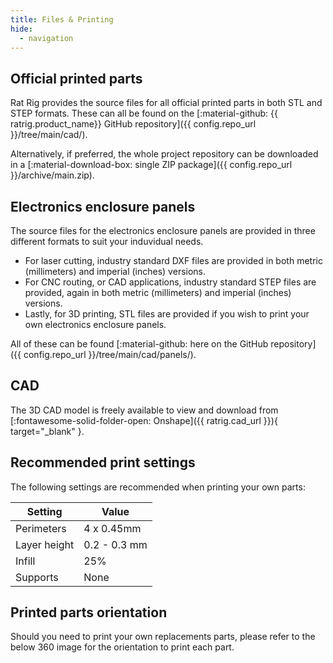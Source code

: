 ```yaml
---
title: Files & Printing
hide:
  - navigation
---
```


## Official printed parts

Rat Rig provides the source files for all official printed parts in both STL and STEP formats. These can all be found on the [:material-github: {{ ratrig.product_name}} GitHub repository]({{ config.repo_url }}/tree/main/cad/). 

Alternatively, if preferred, the whole project repository can be downloaded in a [:material-download-box: single ZIP package]({{ config.repo_url }}/archive/main.zip).

## Electronics enclosure panels

The source files for the electronics enclosure panels are provided in three different formats to suit your induvidual needs.

- For laser cutting, industry standard DXF files are provided in both metric (millimeters) and imperial (inches) versions.
- For CNC routing, or CAD applications, industry standard STEP files are provided, again in both metric (millimeters) and imperial (inches) versions.
- Lastly, for 3D printing, STL files are provided if you wish to print your own electronics enclosure panels.

All of these can be found [:material-github: here on the GitHub repository]({{ config.repo_url }}/tree/main/cad/panels/). 

## CAD

The 3D CAD model is freely available to view and download from [:fontawesome-solid-folder-open: Onshape]({{ ratrig.cad_url }}){ target="_blank" }.

## Recommended print settings

The following settings are recommended when printing your own parts:

| Setting      | Value        |
| ------------ | ------------ |
| Perimeters   | 4 x 0.45mm   |
| Layer height | 0.2 - 0.3 mm |
| Infill       | 25%          |
| Supports     | None         |

## Printed parts orientation
Should you need to print your own replacements parts, please refer to the below 360 image for the orientation to print each part.
<div
    class="cloudimage-360"
    data-folder="/assets/360/printed_parts/"
    data-filename="{index}.png"
    data-amount="24">
</div>
